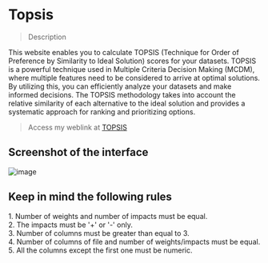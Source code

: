 # Topsis
> Description
> 
This website enables you to calculate TOPSIS (Technique for Order of Preference by Similarity to Ideal Solution) scores for your datasets. TOPSIS is a powerful technique used in Multiple Criteria Decision Making (MCDM), where multiple features need to be considered to arrive at optimal solutions.
   By utilizing this, you can efficiently analyze your datasets and make informed decisions. The TOPSIS methodology takes into account the relative similarity of each alternative to the ideal solution and provides a systematic approach for ranking and prioritizing options.

> Access my weblink at <a href="http://noor2910.pythonanywhere.com/" target="_blank">TOPSIS</a>
<h2>Screenshot of the interface</h2>

![image](https://github.com/Noor291/Topsis/assets/78134535/85558fe3-10b9-4a83-a86c-b6ae642221b1)
<h2> Keep in mind the following rules </h2>
1. Number of weights and number of impacts must be equal.<br>
2. The impacts must be '+' or '-' only.<br>
3. Number of columns must be greater than equal to 3.<br>
4. Number of columns of file and number of weights/impacts must be equal.<br>
5. All the columns except the first one must be numeric.<br>

